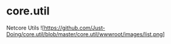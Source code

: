 # core.util
Netcore Utils
![https://github.com/Just-Doing/core.util/blob/master/core.util/wwwroot/images/list.png]
